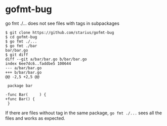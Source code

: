 # gofmt-bug
go fmt ./... does not see files with tags in subpackages

```
$ git clone https://github.com/starius/gofmt-bug
$ cd gofmt-bug
$ go fmt ./...
$ go fmt ./bar
bar/bar.go
$ git diff
diff --git a/bar/bar.go b/bar/bar.go
index 6ee7dc6..faddbe5 100644
--- a/bar/bar.go
+++ b/bar/bar.go
@@ -2,5 +2,5 @@
 
 package bar
 
-func Bar(     ) {
+func Bar() {
 }
```

If there are files without tag in the same package, `go fmt ./...`
sees all the files and works as expected.
